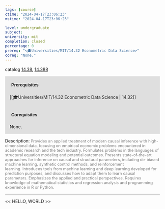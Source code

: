 ```yaml
---
tags: [course]
ctime: "2024-04-17T23:06:23"
mstime: "2024-04-17T23:06:23"

level: undergraduate
subject: 
university: mit
completion: closed
percentage: 0
prereq: "<🎓Universities/MIT/14.32 Econometric Data Science>"
coreq: "None."
---
```


catalog [14.38](http://student.mit.edu/catalog/m14a.html#14.38), [14.388](http://student.mit.edu/catalog/m14a.html#14.388)

<span style="display: block; padding: 15px; background-color: rgb(100, 100, 100, 0.2);"><font id="m_prereq941_0" style="display: block; font-family: Arial, sans-serif; font-weight: bold; padding: 5px">Prerequisites</font><br><span id="prereq941_0">[[🎓Universities/MIT/14.32 Econometric Data Science | 14.32]]</span></span>
<span style="display: block; padding: 15px; background-color: rgb(100, 100, 100, 0.2);"><font id="m_coreq941_0" style="display: block; font-family: Arial, sans-serif; font-weight: bold; padding: 5px">Corequisites</font><br><span id="coreq941_0">None.</span></span>

<font style="">Description:</font>
<font style="color: grey; font-size: 0.8rem;">Provides an applied treatment of modern causal inference with high-dimensional data, focusing on empirical economic problems encountered in academic research and the tech industry. Formulates problems in the languages of structural equation modeling and potential outcomes. Presents state-of-the-art approaches for inference on causal and structural parameters, including de-biased machine learning, synthetic control methods, and reinforcement learning. Introduces tools from machine learning and deep learning developed for prediction purposes, and discusses how to adapt them to learn causal parameters. Emphasizes the applied and practical perspectives. Requires knowledge of mathematical statistics and regression analysis and programming experience in R or Python.</font>



---

<< HELLO, WORLD >>
